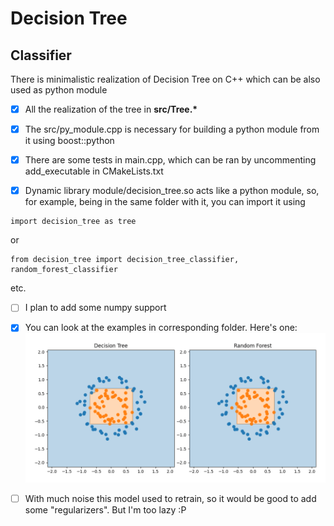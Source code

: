 # Decision Tree

## Classifier

There is minimalistic realization of Decision Tree on C++ which can be also used as python module
- [x] All the realization of the tree in __src/Tree.*__

- [x] The src/py_module.cpp is necessary for building a python module from it using boost::python
- [x] There are some tests in main.cpp, which can be ran by uncommenting add_executable in CMakeLists.txt

- [x] Dynamic library module/decision_tree.so acts like a python module, so, for example, being in the same folder with it, you can import it using
```
import decision_tree as tree
```
or
```
from decision_tree import decision_tree_classifier, random_forest_classifier
```
etc.

- [ ] I plan to add some numpy support


- [x] You can look at the examples in corresponding folder. Here's one:
![](img/circles_plot.png)
  
- [ ] With much noise this model used to retrain, so it would be good to add some "regularizers". But I'm too lazy :P